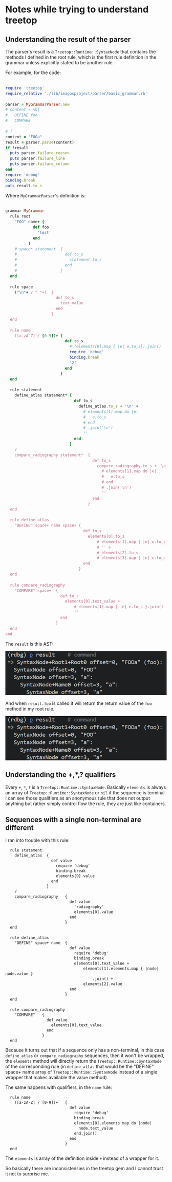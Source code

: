 # Notes while trying to understand treetop

## Understanding the result of the parser

The parser's result is a `Treetop::Runtime::SyntaxNode` that contains the methods I defined in the root rule, which is the first rule definition in the grammar unless explicitly stated to be another rule.

For example, for the code:

```ruby

require 'treetop'
require_relative './lib/imagosproject/parser/basic_grammar.rb'

parser = MyGrammarParser.new
# content = %Q[
#   DEFINE foo
#   COMPARE

# ]
content = "FOOa"
result = parser.parse(content)
if !result
  puts parser.failure_reason
  puts parser.failure_line
  puts parser.failure_column
end
require 'debug'
binding.break
puts result.to_s

```

Where `MyGrammarParser`'s definition is:

```ruby

grammar MyGrammar
  rule root
    "FOO" name+ {
            def foo
              'test'
            end
          }
    # space* statement  {
    #                     def to_s
    #                       statement.to_s
    #                     end
    #                   }
  end

  rule space
    ("\n"+ / " "+)  {
                      def to_s
                        text_value
                      end
                    }
  end

  rule name
    ([a-zA-Z] / [0-9])+ {
                          def to_s
                            # (elements[0].map { |e| e.to_s}).join()
                            require 'debug'
                            binding.break
                            '2'
                          end
                        }
  end

  rule statement
    define_atlas statement* {
                              def to_s
                                define_atlas.to_s + '\n' +
                                  # elements[1].map do |e|
                                  #   e.to_s
                                  # end
                                  # .join('\n')
                                  ''
                              end
                            }
    /
    compare_radiography statement*  {
                                      def to_s
                                        compare_radiography.to_s + '\n' +
                                          # elements[1].map do |e|
                                          #   e.to_s
                                          # end
                                          # .join('\n')
                                          ''
                                      end
                                    }
  end

  rule define_atlas
    "DEFINE" space+ name space+ {
                                  def to_s
                                    elements[0].to_s
                                        # elements[1].map { |e| e.to_s }.join() +
                                        # '' +
                                        # elements[2].to_s
                                        # elements[3].map { |e| e.to_s }.join()
                                  end
                                }
  end

  rule compare_radiography
    "COMPARE" space+  {
                        def to_s
                          elements[0].text_value +
                              # elements[1].map { |e| e.to_s }.join()
                              ''
                        end
                      }
  end
end
```

The `result` is this AST:

![Result of sample AST](./result%20of%20sample%20AST.png)

And when `result.foo` is called it will return the return value of the `foo` method in my root rule.

![Result of result.foo call](./result_of_result_foo.png)

## Understanding the +,*,? qualifiers

Every `+`, `*`, `?` is a `Treetop::Runtime::SyntaxNode`. Basically `elements` is always an array of `Treetop::Runtime::SyntaxNode` or `nil` if the sequence is terminal. I can see those qualifiers as an anonymous rule that does not output anything but rather simply control flow the rule, they are just like containers.

## Sequences with a single non-terminal are different

I ran into trouble with this rule:

```
  rule statement
    define_atlas  {
                    def value
                      require 'debug'
                      binding.break
                      elements[0].value
                    end
                  }
    /
    compare_radiography   {
                            def value
                              'radiography'
                              elements[0].value
                            end
                          }
  end

  rule define_atlas
    "DEFINE" space+ name  {
                            def value
                              require 'debug'
                              binding.break
                              elements[0].text_value +
                                  elements[1].elements.map { |node| node.value }
                                      .join() +
                                  elements[2].value
                            end
                          }
  end

  rule compare_radiography
    "COMPARE"   {
                  def value
                    elements[0].text_value
                  end
                }
  end
```

Because it turns out that if a sequence only has a non-terminal, in this case `define_atlas` or `compare_radiography` sequences, then it won't be wrapped, the `elements` method will directly return the `Treetop::Runtime::SyntaxNode` of the corresponding rule (in `define_atlas` that would be the "DEFINE" space+ name array of `Treetop::Runtime::SyntaxNode` instead of a single wrapper that makes available the value method)

The same happens with qualifiers, in the `name` rule:

```
  rule name
    ([a-zA-Z] / [0-9])+   {
                            def value
                              require 'debug'
                              binding.break
                              elements[0].elements.map do |node|
                                node.text_value
                              end.join()
                            end
                          }
  end
```

The `elements` is array of the definition inside `+` instead of a wrapper for it.

So basically there are inconsistensies in the treetop gem and I cannot trust it not to surprise me.
